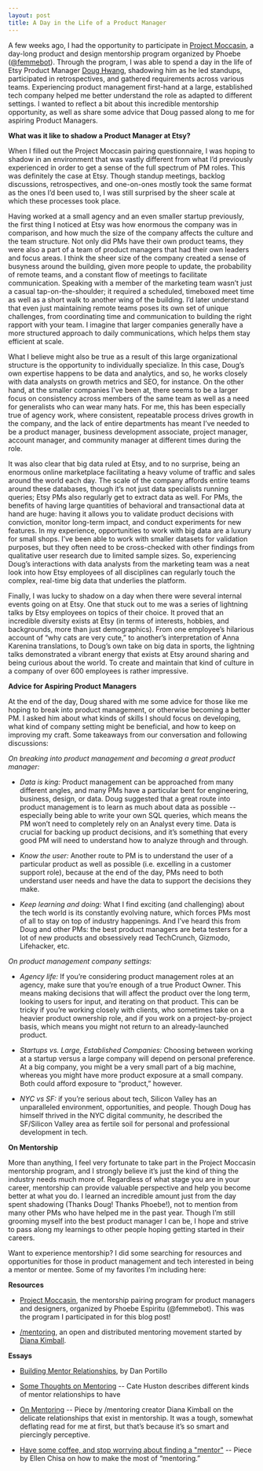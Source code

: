 ```yaml
---
layout: post
title: A Day in the Life of a Product Manager
---
```


A few weeks ago, I had the opportunity to participate in <a href="http://www.moccasin.me/" target="_blank">Project Moccasin</a>, a day-long product and design mentorship program organized by Phoebe (<a href="http://www.twitter.com/femmebot/" target="_blank">@femmebot</a>). Through the program, I was able to spend a day in the life of Etsy Product Manager <a href="http://www.douglashwang.com/" target="_blank">Doug Hwang</a>, shadowing him as he led standups, participated in retrospectives, and gathered requirements across various teams. Experiencing product management first-hand at a large, established tech company helped me better understand the role as adapted to different settings. I wanted to reflect a bit about this incredible mentorship opportunity, as well as share some advice that Doug passed along to me for aspiring Product Managers. 

**What was it like to shadow a Product Manager at Etsy?** 

When I filled out the Project Moccasin pairing questionnaire, I was hoping to shadow in an environment that was vastly different from what I’d previously experienced in order to get a sense of the full spectrum of PM roles. This was definitely the case at Etsy. Though standup meetings, backlog discussions, retrospectives, and one-on-ones mostly took the same format as the ones I’d been used to, I was still surprised by the sheer scale at which these processes took place. 

Having worked at a small agency and an even smaller startup previously, the first thing I noticed at Etsy was how enormous the company was in comparison, and how much the size of the company affects the culture and the team structure. Not only did PMs have their own product teams, they were also a part of a team of product managers that had their own leaders and focus areas. I think the sheer size of the company created a sense of busyness around the building, given more people to update, the probability of remote teams, and a constant flow of meetings to facilitate communication. Speaking with a member of the marketing team wasn’t just a casual tap-on-the-shoulder; it required a scheduled, timeboxed meet time as well as a short walk to another wing of the building. I’d later understand that even just maintaining remote teams poses its own set of unique challenges, from coordinating time and communication to building the right rapport with your team. I imagine that larger companies generally have a more structured approach to daily communications, which helps them stay efficient at scale. 

What I believe might also be true as a result of this large organizational structure is the opportunity to individually specialize. In this case, Doug’s own expertise happens to be data and analytics, and so, he works closely with data analysts on growth metrics and SEO, for instance. On the other hand, at the smaller companies I’ve been at, there seems to be a larger focus on consistency across members of the same team as well as a need for generalists who can wear many hats. For me, this has been especially true of agency work, where consistent, repeatable process drives growth in the company, and the lack of entire departments has meant I’ve needed to be a product manager, business development associate, project manager, account manager, and community manager at different times during the role.

It was also clear that big data ruled at Etsy, and to no surprise, being an enormous online marketplace facilitating a heavy volume of traffic and sales around the world each day. The scale of the company affords entire teams around these databases, though it’s not just data specialists running queries; Etsy PMs also regularly get to extract data as well. For PMs, the benefits of having large quantities of behavioral and transactional data at hand are huge: having it allows you to validate product decisions with conviction, monitor long-term impact, and conduct experiments for new features. In my experience, opportunities to work with big data are a luxury for small shops. I’ve been able to work with smaller datasets for validation purposes, but they often need to be cross-checked with other findings from qualitative user research due to limited sample sizes. So, experiencing Doug’s interactions with data analysts from the marketing team was a neat look into how Etsy employees of all disciplines can regularly touch the complex, real-time big data that underlies the platform.  

Finally, I was lucky to shadow on a day when there were several internal events going on at Etsy. One that stuck out to me was a series of lightning talks by Etsy employees on topics of their choice. It proved that an incredible diversity exists at Etsy (in terms of interests, hobbies, and backgrounds, more than just demographics). From one employee’s hilarious account of “why cats are very cute,” to another’s interpretation of Anna Karenina translations, to Doug’s own take on big data in sports, the lightning talks demonstrated a vibrant energy that exists at Etsy around sharing and being curious about the world. To create and maintain that kind of culture in a company of over 600 employees is rather impressive. 

**Advice for Aspiring Product Managers**

At the end of the day, Doug shared with me some advice for those like me hoping to break into product management, or otherwise becoming a better PM. I asked him about what kinds of skills I should focus on developing, what kind of company setting might be beneficial, and how to keep on improving my craft. Some takeaways from our conversation and following discussions: 

<i>On breaking into product management and becoming a great product manager:</i>

* <i>Data is king:</i> Product management can be approached from many different angles, and many PMs have a particular bent for engineering, business, design, or data. Doug suggested that a great route into product management is to learn as much about data as possible -- especially being able to write your own SQL queries, which means the PM won’t need to completely rely on an Analyst every time. Data is crucial for backing up product decisions, and it’s something that every good PM will need to understand how to analyze through and through. 


* <i>Know the user:</i> Another route to PM is to understand the user of a particular product as well as possible (i.e. excelling in a customer support role), because at the end of the day, PMs need to both understand user needs and have the data to support the decisions they make.  


* <i>Keep learning and doing:</i> What I find exciting (and challenging) about the tech world is its constantly evolving nature, which forces PMs most of all to stay on top of industry happenings. And I’ve heard this from Doug and other PMs: the best product managers are beta testers for a lot of new products and obsessively read TechCrunch, Gizmodo, Lifehacker, etc. 

<i>On product management company settings:</i>

* <i>Agency life:</i> If you’re considering product management roles at an agency, make sure that you’re enough of a true Product Owner. This means making decisions that will affect the product over the long term, looking to users for input, and iterating on that product. This can be tricky if you’re working closely with clients, who sometimes take on a heavier product ownership role, and if you work on a project-by-project basis, which means you might not return to an already-launched product.  


* <i>Startups vs. Large, Established Companies:</i> Choosing between working at a startup versus a large company will depend on personal preference. At a big company, you might be a very small part of a big machine, whereas you might have more product exposure at a small company. Both could afford exposure to “product,” however.  


* <i>NYC vs SF:</i> if you’re serious about tech, Silicon Valley has an unparalleled environment, opportunities, and people. Though Doug has himself thrived in the NYC digital community, he described the SF/Silicon Valley area as fertile soil for personal and professional development in tech. 

**On Mentorship**

More than anything, I feel very fortunate to take part in the Project Moccasin mentorship program, and I strongly believe it’s just the kind of thing the industry needs much more of. Regardless of what stage you are in your career, mentorship can provide valuable perspective and help you become better at what you do. I learned an incredible amount just from the day spent shadowing (Thanks Doug! Thanks Phoebe!), not to mention from many other PMs who have helped me in the past year. Though I’m still grooming myself into the best product manager I can be, I hope and strive to pass along my learnings to other people hoping getting started in their careers. 

Want to experience mentorship? I did some searching for resources and opportunities for those in product management and tech interested in being a mentor or mentee. Some of my favorites I’m including here: 

**Resources**

* <a href="http://moccasin.me/" target="_blank">Project Moccasin</a>, the mentorship pairing program for product managers and designers, organized by Phoebe Espiritu (@femmebot). This was the program I participated in for this blog post!

* <a href="http://mentoring.is/" target="_blank">/mentoring</a>, an open and distributed mentoring movement started by <a href="http://blog.dianakimball.com/" target="_blank">Diana Kimball</a>. 

**Essays**

* <a href="https://medium.com/greylock-perspectives/building-mentor-relationships-694cec163b02/" target="_blank">Building Mentor Relationships</a>, by Dan Portillo

* <a href="http://www.catehuston.com/blog/2014/06/27/some-thoughts-on-mentoring/" target="_blank">Some Thoughts on Mentoring</a> -- Cate Huston describes different kinds of mentor relationships to have

* <a href="https://themanual.org/read/issues/4/diana-kimball/article/" target="_blank">On Mentoring</a> -- Piece by /mentoring creator Diana Kimball on the delicate relationships that exist in mentorship. It was a tough, somewhat deflating read for me at first, but that’s because it’s so smart and piercingly perceptive.  

* <a href="https://medium.com/thelist/have-some-coffee-9e468d958e77" target="_blank">Have some coffee, and stop worrying about finding a "mentor"</a> -- Piece by Ellen Chisa on how to make the most of “mentoring.” 

